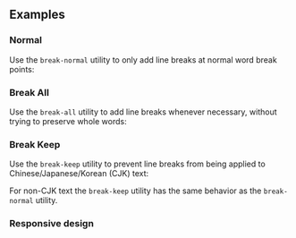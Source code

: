 ## Examples

### Normal

Use the `break-normal` utility to only add line breaks at normal word break points:

### Break All

Use the `break-all` utility to add line breaks whenever necessary, without trying to preserve whole words:

### Break Keep

Use the `break-keep` utility to prevent line breaks from being applied to Chinese/Japanese/Korean (CJK) text:

For non-CJK text the `break-keep` utility has the same behavior as the `break-normal` utility.

### Responsive design
